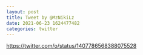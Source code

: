 ```yaml
--- 
layout: post 
title: Tweet by @MzNikiLz 
date: 2021-06-23 1624477482 
categories: twitter 
--- 
```

https://twitter.com/o/status/1407786568388075528